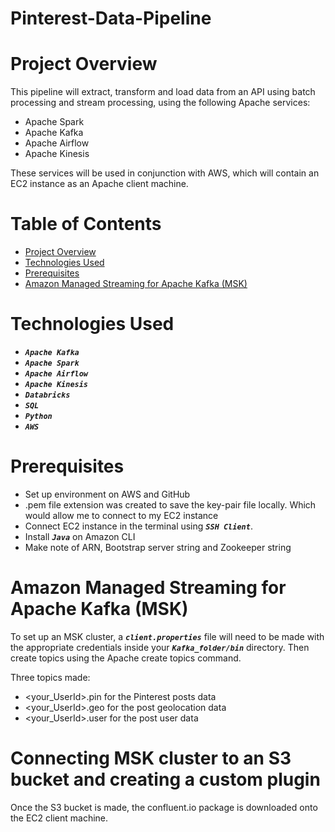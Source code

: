 # Pinterest-Data-Pipeline

# Project Overview

This pipeline will extract, transform and load data from an API using batch processing and stream processing, using the following Apache services:
- Apache Spark
- Apache Kafka
- Apache Airflow
- Apache Kinesis

These services will be used in conjunction with AWS, which will contain an EC2 instance as an Apache client machine.

# Table of Contents
- [Project Overview](#project-overview)
- [Technologies Used](#technologies-used)
- [Prerequisites](#prerequisites)
- [Amazon Managed Streaming for Apache Kafka (MSK)](#amazon-managed-streaming-for-apache-kafka-(MSK))

# Technologies Used

- ***`Apache Kafka`*** 
- ***`Apache Spark`***    
- ***`Apache Airflow`***   
- ***`Apache Kinesis`***
- ***`Databricks`***
- ***`SQL`***
- ***`Python`***
- ***`AWS`***

# Prerequisites

- Set up environment on AWS and GitHub
- .pem file extension was created to save the key-pair file locally. Which would allow me to connect to my EC2 instance
- Connect EC2 instance in the terminal using ***`SSH Client`***.
- Install ***`Java`*** on Amazon CLI
- Make note of ARN, Bootstrap server string and Zookeeper string

# Amazon Managed Streaming for Apache Kafka (MSK)

To set up an MSK cluster, a ***`client.properties`*** file will need to be made with the appropriate credentials inside your ***`Kafka_folder/bin`*** directory.
Then create topics using the Apache create topics command.

Three topics made:
- <your_UserId>.pin for the Pinterest posts data
- <your_UserId>.geo for the post geolocation data
- <your_UserId>.user for the post user data

# Connecting MSK cluster to an S3 bucket and creating a custom plugin

Once the S3 bucket is made, the confluent.io package is downloaded onto the EC2 client machine. 

